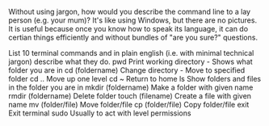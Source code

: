 Without using jargon, how would you describe the command line to a lay person (e.g. your mum)?
  It's like using Windows, but there are no pictures. It is useful because once you know how to speak its language, it can do certian things efficiently and without bundles of "are you sure?" questions.

List 10 terminal commands and in plain english (i.e. with minimal technical jargon) describe what they do.
  pwd
    Print working directory - Shows what folder you are in
  cd (foldername)
    Change directory - Move to specified folder
  cd ..
    Move up one level
  cd ~
    Return to home
  ls
    Show folders and files in the folder you are in
  mkdir (foldername)
    Make a folder with given name
  rmdir (foldername)
    Delete folder
  touch (filename)
    Create a file with given name
  mv (folder/file)
    Move folder/file
  cp (folder/file)
    Copy folder/file
  exit
    Exit terminal
  sudo
    Usually to act with level permissions  
